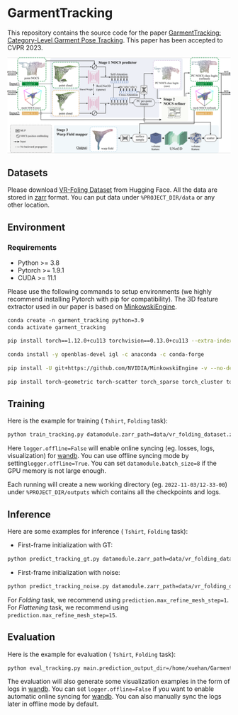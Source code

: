 # GarmentTracking

This repository contains the source code for the paper [GarmentTracking: Category-Level Garment Pose Tracking](https://garment-tracking.robotflow.ai/). This paper has been accepted to CVPR 2023.

![network](assets/network.png)

## Datasets

Please download [VR-Foling Dataset](https://huggingface.co/datasets/robotflow/garment-tracking) from Hugging Face. All the data are stored in [zarr](https://zarr.readthedocs.io/en/stable/) format. You can put data under `%PROJECT_DIR/data` or any other location.

## Environment

### Requirements

- Python >= 3.8
- Pytorch >= 1.9.1
- CUDA >= 11.1

Please use the following commands to setup environments (we highly recommend installing Pytorch with pip for compatibility). The 3D feature extractor used in our paper is based on [MinkowskiEngine](https://github.com/NVIDIA/MinkowskiEngine).

```
conda create -n garment_tracking python=3.9
conda activate garment_tracking
```

```bash
pip install torch==1.12.0+cu113 torchvision==0.13.0+cu113 --extra-index-url https://download.pytorch.org/whl/cu113
```
```bash
conda install -y openblas-devel igl -c anaconda -c conda-forge
```

```bash
pip install -U git+https://github.com/NVIDIA/MinkowskiEngine -v --no-deps --install-option="--blas_include_dirs=${CONDA_PREFIX}/include" --install-option="--blas=openblas"
```
```bash
pip install torch-geometric torch-scatter torch_sparse torch_cluster torchmetrics==0.5.1 open3d pandas wandb pytorch-lightning==1.4.9 hydra-core scipy==1.7.0 scikit-image matplotlib zarr numcodecs tqdm dask numba
```



## Training

Here is the example for training ( `Tshirt`, `Folding` task):

```bash
python train_tracking.py datamodule.zarr_path=data/vr_folding_dataset.zarr/Tshirt logger.offline=False  logger.name=Tshirt-folding-tracking
```

Here `logger.offline=False` will enable online syncing (eg. losses, logs, visualization) for [wandb](wandb.ai). You can use offline syncing mode by setting`logger.offline=True`. You can set `datamodule.batch_size=8` if the GPU memory is not large enough.

Each running will create a new working directory (eg. `2022-11-03/12-33-00`) under `%PROJECT_DIR/outputs` which contains all the checkpoints and logs.

## Inference

Here are some examples for inference ( `Tshirt`, `Folding` task):

- First-frame initialization with GT:

```bash
python predict_tracking_gt.py datamodule.zarr_path=data/vr_folding_dataset.zarr/Tshirt prediction.max_refine_mesh_step=0 main.checkpoint_path=/home/xuehan/GarmentTracking/outputs/2022-11-03/12-33-00/checkpoints/last.ckpt logger.name=Tshirt-folding-tracking_test-gt
```

- First-frame initialization with noise:

```bash
python predict_tracking_noise.py datamodule.zarr_path=data/vr_folding_dataset.zarr/Tshirt prediction.max_refine_mesh_step=1 main.checkpoint_path=/home/xuehan/GarmentTracking/outputs/2022-11-03/12-33-00/checkpoints/last.ckpt  logger.name=Tshirt-folding-tracking_test-noise
```

For *Folding* task, we recommend using `prediction.max_refine_mesh_step=1`. For *Flattening* task, we recommend using `prediction.max_refine_mesh_step=15`.

## Evaluation

Here is the example for evaluation ( `Tshirt`, `Folding` task):

```bash
python eval_tracking.py main.prediction_output_dir=/home/xuehan/GarmentTracking/outputs/2022-11-07/14-48-52  logger.name=Tshirt-folding-tracking-base10_test-gt
```

The evaluation will also generate some visualization examples in the form of logs in [wandb](wandb.ai). You can set `logger.offline=False` if you want to enable automatic online syncing for [wandb](wandb.ai). You can also manually sync the logs later in offline mode by default.
